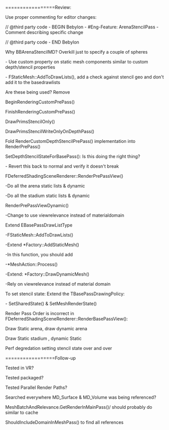 =================Review:

Use proper commenting for editor changes:

// @third party code - BEGIN Bebylon - \#Eng-Feature: ArenaStencilPass - Comment describing specific change

// @third party code - END Bebylon

Why BBArenaStencilMD? Overkill just to specify a couple of spheres

\- Use custom property on static mesh components similar to custom depth/stencil properties

\- FStaticMesh::AddToDrawLists(), add a check against stencil geo and don't add it to the basedrawlists

Are these being used? Remove

BeginRenderingCustomPrePass()

FinishRenderingCustomPrePass()

DrawPrimsStencilOnly()

DrawPrimsStencilWriteOnlyOnDepthPass()

Fold RenderCustomDepthStencilPrePass() implementation into RenderPrePass()

SetDepthStencilStateForBasePass(): Is this doing the right thing?

\- Revert this back to normal and verify it doesn't break

FDeferredShadingSceneRenderer::RenderPrePassView()

-Do all the arena static lists & dynamic

-Do all the stadium static lists & dynamic

RenderPrePassViewDynamic()

-Change to use viewrelevance instead of materialdomain

Extend EBasePassDrawListType

-FStaticMesh::AddToDrawLists()

-Extend \*Factory::AddStaticMesh()

-In this function, you should add

-\*MeshAction::Process()

-Extend: \*Factory::DrawDynamicMesh()

-Rely on viewrelevance instead of material domain

To set stencil state: Extend the TBasePassDrawingPolicy:

\- SetSharedState() & SetMeshRenderState()

Render Pass Order is incorrect in FDeferredShadingSceneRenderer::RenderBasePassView():

Draw Static arena, draw dynamic arena

Draw Static stadium , dynamic Static

Perf degredation setting stencil state over and over

=================Follow-up

Tested in VR?

Tested packaged?

Tested Parallel Render Paths?

Searched everywhere MD_Surface & MD_Volume was being referenced?

MeshBatchAndRelevance.GetRenderInMainPass()/ should probably do similar to cache

ShouldIncludeDomainInMeshPass() to find all references

